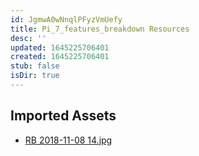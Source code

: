 ```yaml
---
id: JgmwA0wNnqlPFyzVmUefy
title: Pi_7_features_breakdown Resources
desc: ''
updated: 1645225706401
created: 1645225706401
stub: false
isDir: true
---
```

## Imported Assets
- [RB 2018-11-08 14.jpg](/assets/rb-2018-11-08-14.jpg)
